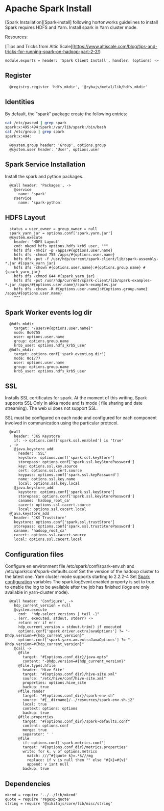 
# Apache Spark Install

[Spark Installation][Spark-install] following hortonworks guidelines to install
Spark requires HDFS and Yarn. Install spark in Yarn cluster mode.

Resources:

[Tips and Tricks from Altic Scale][https://www.altiscale.com/blog/tips-and-tricks-for-running-spark-on-hadoop-part-2-2/)   

    module.exports = header: 'Spark Client Install', handler: (options) ->

## Register

      @registry.register 'hdfs_mkdir', '@rybajs/metal/lib/hdfs_mkdir'

## Identities

By default, the "spark" package create the following entries:

```bash
cat /etc/passwd | grep spark
spark:x:495:494:Spark:/var/lib/spark:/bin/bash
cat /etc/group | grep spark
spark:x:494:
```

      @system.group header: 'Group', options.group
      @system.user header: 'User', options.user

## Spark Service Installation

Install the spark and python packages.

      @call header: 'Packages', ->
        @service
          name: 'spark'
        @service
          name: 'spark-python'

## HDFS Layout

      status = user_owner = group_owner = null
      spark_yarn_jar = options.conf['spark.yarn.jar']
      @system.execute
        header: 'HDFS Layout'
        cmd: mkcmd.hdfs options.hdfs_krb5_user, """
        hdfs dfs -mkdir -p /apps/#{options.user.name}
        hdfs dfs -chmod 755 /apps/#{options.user.name}
        hdfs dfs -put -f /usr/hdp/current/spark-client/lib/spark-assembly-*.jar #{spark_yarn_jar}
        hdfs dfs -chown #{options.user.name}:#{options.group.name} #{spark_yarn_jar}
        hdfs dfs -chmod 644 #{spark_yarn_jar}
        hdfs dfs -put /usr/hdp/current/spark-client/lib/spark-examples-*.jar /apps/#{options.user.name}/spark-examples.jar
        hdfs dfs -chown -R #{options.user.name}:#{options.group.name} /apps/#{options.user.name}
        """

## Spark Worker events log dir

      @hdfs_mkdir
        target: "/user/#{options.user.name}"
        mode: 0o0755
        user: options.user.name
        group: options.group.name
        krb5_user: options.hdfs_krb5_user
      @hdfs_mkdir
        target: options.conf['spark.eventLog.dir']
        mode: 0o1777
        user: options.user.name
        group: options.group.name
        krb5_user: options.hdfs_krb5_user

## SSL

Installs SSL certificates for spark. At the moment of this writing, Spark
supports SSL Only in akka mode and fs mode ( file sharing and date streaming).
The web ui does not support SSL.

SSL must be configured on each node and configured for each component involved
in communication using the particular protocol.

      @call
        header: 'JKS Keystore'
        if: -> options.conf['spark.ssl.enabled'] is 'true'
      , ->
        @java.keystore_add
          header: 'SSL'
          keystore: options.conf['spark.ssl.keyStore']
          storepass: options.conf['spark.ssl.keyStorePassword']
          key: options.ssl.key.source
          cert: options.ssl.cert.source
          keypass: options.conf['spark.ssl.keyPassword']
          name: options.ssl.key.name
          local: options.ssl.key.local
        @java.keystore_add
          keystore: options.conf['spark.ssl.keyStore']
          storepass: options.conf['spark.ssl.keyStorePassword']
          caname: 'hadoop_root_ca'
          cacert: options.ssl.cacert.source
          local: options.ssl.cacert.local
      @java.keystore_add
        header: 'JKS Truststore'
        keystore: options.conf['spark.ssl.trustStore']
        storepass: options.conf['spark.ssl.trustStorePassword']
        caname: 'hadoop_root_ca'
        cacert: options.ssl.cacert.source
        local: options.ssl.cacert.local

## Configuration files

Configure en environment file /etc/spark/conf/spark-env.sh and /etc/spark/conf/spark-defaults.conf
Set the version of the hadoop cluster to the latest one. Yarn cluster mode supports starting to 2.2.2-4
Set [Spark configuration][spark-conf] variables
The spark.logEvent.enabled property is set to true to enable the log to be available after the job
has finished (logs are only available in yarn-cluster mode). 

      @call header: 'Configure', ->
        hdp_current_version = null
        @system.execute
          cmd:  "hdp-select versions | tail -1"
        , (err, executed, stdout, stderr) ->
          return err if err
          hdp_current_version = stdout.trim() if executed
          options.conf['spark.driver.extraJavaOptions'] ?= "-Dhdp.version=#{hdp_current_version}"
          options.conf['spark.yarn.am.extraJavaOptions'] ?= "-Dhdp.version=#{hdp_current_version}"
        @call ->
          @file
            target: "#{options.conf_dir}/java-opts"
            content: "-Dhdp.version=#{hdp_current_version}"
          @file.types.hfile
            header: 'Hive Site'
            target: "#{options.conf_dir}/hive-site.xml"
            source: "/etc/hive/conf/hive-site.xml"
            properties: options.hive_site
            backup: true
          @file.render
            target: "#{options.conf_dir}/spark-env.sh"
            source: "#{__dirname}/../resources/spark-env.sh.j2"
            local: true
            context: options: options
            backup: true
          @file.properties
            target: "#{options.conf_dir}/spark-defaults.conf"
            content: options.conf
            merge: true
            separator: ' '
          @file
            if: options.conf['spark.metrics.conf']
            target: "#{options.conf_dir}/metrics.properties"
            write: for k, v of options.metrics
              match: ///^#{quote k}=.*$///mg
              replace: if v is null then "" else "#{k}=#{v}"
              append: v isnt null
            backup: true

## Dependencies

    mkcmd = require '../../lib/mkcmd'
    quote = require 'regexp-quote'
    string = require '@nikitajs/core/lib/misc/string'

[spark-conf]:https://spark.apache.org/docs/latest/configuration.html
